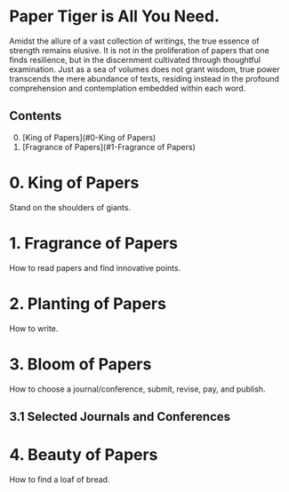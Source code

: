 # Paper Tiger is All You Need.
Amidst the allure of a vast collection of writings, the true essence of strength remains elusive. 
It is not in the proliferation of papers that one finds resilience, but in the discernment cultivated through thoughtful examination. 
Just as a sea of volumes does not grant wisdom, true power transcends the mere abundance of texts, residing instead in the profound comprehension and contemplation embedded within each word.

## Contents  
0. [King of Papers](#0-King of Papers)
1. [Fragrance of Papers](#1-Fragrance of Papers)



# 0. King of Papers
Stand on the shoulders of giants.


# 1. Fragrance of Papers
How to read papers and find innovative points.


# 2. Planting of Papers
How to write.


# 3. Bloom of Papers
How to choose a journal/conference, submit, revise, pay, and publish.
## 3.1 Selected Journals and Conferences


# 4. Beauty of Papers
How to find a loaf of bread.
